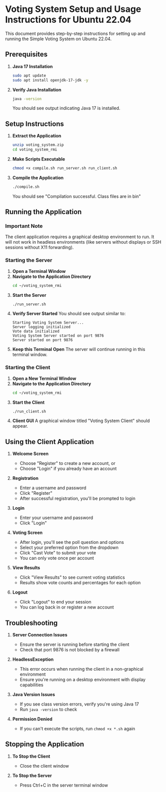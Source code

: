 # Voting System Setup and Usage Instructions for Ubuntu 22.04

This document provides step-by-step instructions for setting up and running the Simple Voting System on Ubuntu 22.04.

## Prerequisites

1. **Java 17 Installation**
   ```bash
   sudo apt update
   sudo apt install openjdk-17-jdk -y
   ```

2. **Verify Java Installation**
   ```bash
   java -version
   ```
   You should see output indicating Java 17 is installed.

## Setup Instructions

1. **Extract the Application**
   ```bash
   unzip voting_system.zip
   cd voting_system_rmi
   ```

2. **Make Scripts Executable**
   ```bash
   chmod +x compile.sh run_server.sh run_client.sh
   ```

3. **Compile the Application**
   ```bash
   ./compile.sh
   ```
   You should see "Compilation successful. Class files are in bin"

## Running the Application

### Important Note
The client application requires a graphical desktop environment to run. It will not work in headless environments (like servers without displays or SSH sessions without X11 forwarding).

### Starting the Server

1. **Open a Terminal Window**
2. **Navigate to the Application Directory**
   ```bash
   cd ~/voting_system_rmi
   ```
3. **Start the Server**
   ```bash
   ./run_server.sh
   ```
4. **Verify Server Started**
   You should see output similar to:
   ```
   Starting Voting System Server...
   Server logging initialized
   Vote data initialized
   Voting System Server started on port 9876
   Server started on port 9876
   ```
5. **Keep this Terminal Open**
   The server will continue running in this terminal window.

### Starting the Client

1. **Open a New Terminal Window**
2. **Navigate to the Application Directory**
   ```bash
   cd ~/voting_system_rmi
   ```
3. **Start the Client**
   ```bash
   ./run_client.sh
   ```
4. **Client GUI**
   A graphical window titled "Voting System Client" should appear.

## Using the Client Application

1. **Welcome Screen**
   - Choose "Register" to create a new account, or
   - Choose "Login" if you already have an account

2. **Registration**
   - Enter a username and password
   - Click "Register"
   - After successful registration, you'll be prompted to login

3. **Login**
   - Enter your username and password
   - Click "Login"

4. **Voting Screen**
   - After login, you'll see the poll question and options
   - Select your preferred option from the dropdown
   - Click "Cast Vote" to submit your vote
   - You can only vote once per account

5. **View Results**
   - Click "View Results" to see current voting statistics
   - Results show vote counts and percentages for each option

6. **Logout**
   - Click "Logout" to end your session
   - You can log back in or register a new account

## Troubleshooting

1. **Server Connection Issues**
   - Ensure the server is running before starting the client
   - Check that port 9876 is not blocked by a firewall

2. **HeadlessException**
   - This error occurs when running the client in a non-graphical environment
   - Ensure you're running on a desktop environment with display capabilities

3. **Java Version Issues**
   - If you see class version errors, verify you're using Java 17
   - Run `java -version` to check

4. **Permission Denied**
   - If you can't execute the scripts, run `chmod +x *.sh` again

## Stopping the Application

1. **To Stop the Client**
   - Close the client window

2. **To Stop the Server**
   - Press Ctrl+C in the server terminal window
